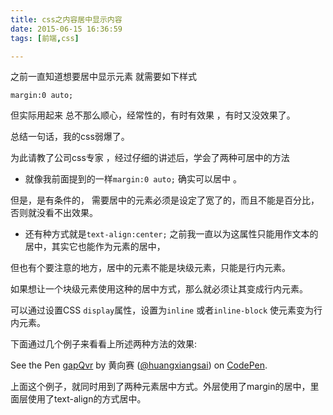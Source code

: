```yaml
---
title: css之内容居中显示内容
date: 2015-06-15 16:36:59
tags: [前端,css]

---
```


之前一直知道想要居中显示元素  就需要如下样式
  
    margin:0 auto;

但实际用起来 总不那么顺心，经常性的，有时有效果 ，有时又没效果了。

总结一句话，我的css弱爆了。 

为此请教了公司css专家 ，经过仔细的讲述后，学会了两种可居中的方法

*  就像我前面提到的一样`margin:0 auto;`  确实可以居中 。

 但是，是有条件的， 需要居中的元素必须是设定了宽了的，而且不能是百分比，否则就没看不出效果。

* 还有种方式就是`text-align:center;`  之前我一直以为这属性只能用作文本的居中，其实它也能作为元素的居中，

 但也有个要注意的地方，居中的元素不能是块级元素，只能是行内元素。  

 如果想让一个块级元素使用这种的居中方式，那么就必须让其变成行内元素。

 可以通过设置CSS  `display`属性，设置为`inline` 或者`inline-block` 使元素变为行内元素。


下面通过几个例子来看看上所述两种方法的效果:

<p data-height="268" data-theme-id="0" data-slug-hash="gapQvr" data-default-tab="result" data-user="huangxiangsai" class='codepen'>See the Pen <a href='http://codepen.io/huangxiangsai/pen/gapQvr/'>gapQvr</a> by 黄向赛 (<a href='http://codepen.io/huangxiangsai'>@huangxiangsai</a>) on <a href='http://codepen.io'>CodePen</a>.</p>
<script async src="http://assets.codepen.io/assets/embed/ei.js"></script>

上面这个例子，就同时用到了两种元素居中方式。外层使用了margin的居中，里面层使用了text-align的方式居中。

